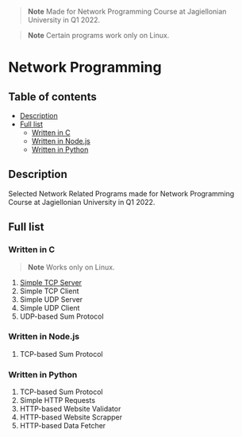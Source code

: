 > **Note**
> Made for Network Programming Course at Jagiellonian University in Q1 2022.

> **Note**
> Certain programs work only on Linux.

# Network Programming <!-- omit in toc -->

## Table of contents <!-- omit in toc -->

- [Description](#description)
- [Full list](#full-list)
  - [Written in C](#written-in-c)
  - [Written in Node.js](#written-in-nodejs)
  - [Written in Python](#written-in-python)

## Description 

Selected Network Related Programs made for Network Programming Course at Jagiellonian University in Q1 2022.

## Full list

### Written in C

> **Note**
> Works only on Linux.

1. [Simple TCP Server](/tcp_simple-server_in-c/)
2. Simple TCP Client
3. Simple UDP Server
4. Simple UDP Client
5. UDP-based Sum Protocol

### Written in Node.js

1. TCP-based Sum Protocol

### Written in Python

1. TCP-based Sum Protocol
2. Simple HTTP Requests
3. HTTP-based Website Validator
4. HTTP-based Website Scrapper
5. HTTP-based Data Fetcher